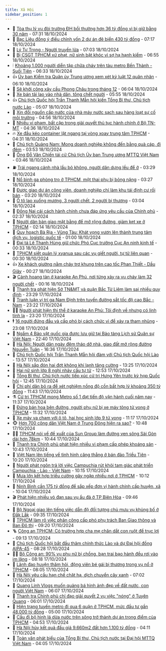 ```yaml
---
title: Xã Hội
sidebar_position: 1
---
```


<!-- dantri-xa-hoi:START -->
- 🫣 [Tòa thụ lý vụ đòi trường ĐH bồi thường hơn 36 tỷ đồng vì bị giữ bằng 30 năm](https://dantri.com.vn/xa-hoi/toa-thu-ly-vu-doi-truong-dh-boi-thuong-hon-36-ty-dong-vi-bi-giu-bang-30-nam-20241018140837151.htm) - 07:31 18/10/2024
- 💼 [Bạc Liêu đồng ý điều chỉnh vốn 2 dự án đê biển 430 tỷ đồng](https://dantri.com.vn/xa-hoi/bac-lieu-dong-y-dieu-chinh-von-2-du-an-de-bien-430-ty-dong-20241018124051083.htm) - 07:17 18/10/2024
- 🎊 [Lý Tự Trọng - Người truyền lửa](https://dantri.com.vn/xa-hoi/ly-tu-trong-nguoi-truyen-lua-20241018114938460.htm) - 07:03 18/10/2024
- 🙉 [Bị CSGT TPHCM xử phạt, nữ sinh bật khóc vì sợ hạ hạnh kiểm](https://dantri.com.vn/xa-hoi/bi-csgt-tphcm-xu-phat-nu-sinh-bat-khoc-vi-so-ha-hanh-kiem-20241018131813261.htm) - 06:55 18/10/2024
- 🕯 [Khoảng 1.000 người diễn tập chữa cháy trên tàu metro Bến Thành - Suối Tiên](https://dantri.com.vn/xa-hoi/khoang-1000-nguoi-dien-tap-chua-chay-tren-tau-metro-ben-thanh-suoi-tien-20241018125354417.htm) - 06:33 18/10/2024
- 👍 [Ủy ban Kiểm tra Quân ủy Trung ương xem xét kỷ luật 12 quân nhân](https://dantri.com.vn/xa-hoi/uy-ban-kiem-tra-quan-uy-trung-uong-xem-xet-ky-luat-12-quan-nhan-20241018123256525.htm) - 06:10 18/10/2024
- 🤖 [Sẽ khởi công xây cầu Phong Châu trong tháng 12](https://dantri.com.vn/xa-hoi/se-khoi-cong-xay-cau-phong-chau-trong-thang-12-20241018124910634.htm) - 06:04 18/10/2024
- 🙉 [Xe bán tải lao vào nhà dân, tông chết người](https://dantri.com.vn/xa-hoi/xe-ban-tai-lao-vao-nha-dan-tong-chet-nguoi-20241018121654370.htm) - 05:55 18/10/2024
- 👍 [Chủ tịch Quốc hội Trần Thanh Mẫn hội kiến Tổng Bí thư, Chủ tịch nước Lào](https://dantri.com.vn/xa-hoi/chu-tich-quoc-hoi-tran-thanh-man-hoi-kien-tong-bi-thu-chu-tich-nuoc-lao-20241018120713517.htm) - 05:07 18/10/2024
- 🗽 [Xin đổi nguồn cấp nước của nhà máy nước sạch sau hàng loạt sự cố môi trường](https://dantri.com.vn/xa-hoi/xin-doi-nguon-cap-nuoc-cua-nha-may-nuoc-sach-sau-hang-loat-su-co-moi-truong-20241018104541149.htm) - 04:56 18/10/2024
- 🗽 [Nhiều vi phạm, bất cập trong giải quyết thủ tục hành chính ở Bộ TN-MT](https://dantri.com.vn/xa-hoi/nhieu-vi-pham-bat-cap-trong-giai-quyet-thu-tuc-hanh-chinh-o-bo-tn-mt-20241018110006828.htm) - 04:36 18/10/2024
- 🔥 [Xe đầu kéo container lật ngang tại vòng xoay trung tâm TPHCM](https://dantri.com.vn/xa-hoi/xe-dau-keo-container-lat-ngang-tai-vong-xoay-trung-tam-tphcm-20241018112053578.htm) - 04:31 18/10/2024
- 🦒 [Chủ tịch Quảng Nam: Mong doanh nghiệp không đến bằng quà cáp, đi đêm](https://dantri.com.vn/xa-hoi/chu-tich-quang-nam-mong-doanh-nghiep-khong-den-bang-qua-cap-di-dem-20241018094605183.htm) - 03:53 18/10/2024
- 🧐 [Ông Đỗ Văn Chiến tái cử Chủ tịch Ủy ban Trung ương MTTQ Việt Nam](https://dantri.com.vn/xa-hoi/ong-do-van-chien-tai-cu-chu-tich-uy-ban-trung-uong-mttq-viet-nam-20241018103125147.htm) - 03:46 18/10/2024
- ⛽️ [Trái ngang cảnh nhà lầu bỏ không, người dân dựng lều để ở](https://dantri.com.vn/xa-hoi/trai-ngang-canh-nha-lau-bo-khong-nguoi-dan-dung-leu-de-o-20241018100722621.htm) - 03:29 18/10/2024
- 🚀 [Nổ bình ga phòng trọ ở TPHCM, một thai phụ bị bỏng nặng](https://dantri.com.vn/xa-hoi/no-binh-ga-phong-tro-o-tphcm-mot-thai-phu-bi-bong-nang-20241018100932892.htm) - 03:27 18/10/2024
- 🦒 [Được giao dự án công viên, doanh nghiệp chỉ làm khu tái định cư rồi bán](https://dantri.com.vn/xa-hoi/duoc-giao-du-an-cong-vien-doanh-nghiep-chi-lam-khu-tai-dinh-cu-roi-ban-20241018094548654.htm) - 03:20 18/10/2024
- 🦅 [Ô tô lao xuống mương, 3 người chết, 2 người bị thương](https://dantri.com.vn/xa-hoi/o-to-lao-xuong-muong-3-nguoi-chet-2-nguoi-bi-thuong-20241018091150907.htm) - 03:04 18/10/2024
- 🚀 [Đồng Nai cải cách hành chính chưa đáp ứng yêu cầu của Chính phủ](https://dantri.com.vn/xa-hoi/dong-nai-cai-cach-hanh-chinh-chua-dap-ung-yeu-cau-cua-chinh-phu-20241018091052032.htm) - 02:37 18/10/2024
- 🦅 [Người dân bàn giao mặt bằng để mở rộng đường, giảm kẹt xe ở TPHCM](https://dantri.com.vn/xa-hoi/nguoi-dan-ban-giao-mat-bang-de-mo-rong-duong-giam-ket-xe-o-tphcm-20241017215851881.htm) - 02:14 18/10/2024
- 🤠 [Quy hoạch Bà Rịa - Vũng Tàu: Khát vọng vươn lên thành trung tâm dịch vụ, logistic quốc tế](https://dantri.com.vn/xa-hoi/quy-hoach-ba-ria-vung-tau-khat-vong-vuon-len-thanh-trung-tam-dich-vu-logistic-quoc-te-20241014173015106.htm) - 01:00 18/10/2024
- 💄 [Đại tá Lê Thanh Hùng giữ chức Phó Cục trưởng Cục An ninh kinh tế](https://dantri.com.vn/xa-hoi/dai-ta-le-thanh-hung-giu-chuc-pho-cuc-truong-cuc-an-ninh-kinh-te-20241017232633430.htm) - 00:33 18/10/2024
- 🥷 [TPHCM siết quản lý xyanua sau các vụ giết người, tự tử liên quan](https://dantri.com.vn/xa-hoi/tphcm-siet-quan-ly-xyanua-sau-cac-vu-giet-nguoi-tu-tu-lien-quan-20241017204940661.htm) - 00:30 18/10/2024
- 👍 [Xe khách giường nằm cháy trơ khung trên cao tốc Phan Thiết - Dầu Giây](https://dantri.com.vn/xa-hoi/xe-khach-giuong-nam-chay-tro-khung-tren-cao-toc-phan-thiet-dau-giay-20241018064741865.htm) - 00:27 18/10/2024
- 🎬 [Cảnh hoang tàn ở karaoke An Phú, nơi từng xảy ra vụ cháy làm 32 người chết](https://dantri.com.vn/xa-hoi/canh-hoang-tan-o-karaoke-an-phu-noi-tung-xay-ra-vu-chay-lam-32-nguoi-chet-20241018003249945.htm) - 00:16 18/10/2024
- 🦒 [Thanh tra phát hiện Sở TN&amp;MT và quận Bắc Từ Liêm làm sai nhiều quy định](https://dantri.com.vn/xa-hoi/thanh-tra-phat-hien-so-tnmt-va-quan-bac-tu-liem-lam-sai-nhieu-quy-dinh-20241018004518317.htm) - 23:29 17/10/2024
- 🌊 [Tranh luận vị trí ga Nam Định trên tuyến đường sắt tốc độ cao Bắc - Nam](https://dantri.com.vn/xa-hoi/tranh-luan-vi-tri-ga-nam-dinh-tren-tuyen-duong-sat-toc-do-cao-bac-nam-20241018013206796.htm) - 23:22 17/10/2024
- 🧑‍💻 [Người phát hiện thi thể ở karaoke An Phú: Tôi định về nhưng có linh tính lạ](https://dantri.com.vn/phap-luat/nguoi-phat-hien-thi-the-o-karaoke-an-phu-toi-dinh-ve-nhung-co-linh-tinh-la-20241017201617622.htm) - 23:20 17/10/2024
- 🕴 [16 người đứng đầu và cấp phó bị cách chức vì để xảy ra tham nhũng](https://dantri.com.vn/xa-hoi/16-nguoi-dung-dau-va-cap-pho-bi-cach-chuc-vi-de-xay-ra-tham-nhung-20241017212946230.htm) - 23:08 17/10/2024
- 🤔 [Ngắm 4 Bảo vật quốc gia được lưu giữ tại Bảo tàng Lịch sử Quân sự Việt Nam](https://dantri.com.vn/xa-hoi/ngam-4-bao-vat-quoc-gia-duoc-luu-giu-tai-bao-tang-lich-su-quan-su-viet-nam-20241017171414480.htm) - 22:40 17/10/2024
- 💄 [Hà Nội: Người dân ngày đêm tháo dỡ nhà, giao đất mở rộng đường Nguyễn Tuân](https://dantri.com.vn/xa-hoi/ha-noi-nguoi-dan-ngay-dem-thao-do-nha-giao-dat-mo-rong-duong-nguyen-tuan-20241017060816605.htm) - 16:36 17/10/2024
- 🧠 [Chủ tịch Quốc hội Trần Thanh Mẫn hội đàm với Chủ tịch Quốc hội Lào](https://dantri.com.vn/xa-hoi/chu-tich-quoc-hoi-tran-thanh-man-hoi-dam-voi-chu-tich-quoc-hoi-lao-20241017205725172.htm) - 13:57 17/10/2024
- 🦣 [Hà Nội sắp đón hai đợt không khí lạnh tăng cường](https://dantri.com.vn/xa-hoi/ha-noi-sap-don-hai-dot-khong-khi-lanh-tang-cuong-20241017200816603.htm) - 13:25 17/10/2024
- 💫 [Hai nữ sinh lớp 8 nghi nhảy cầu tự tử](https://dantri.com.vn/xa-hoi/hai-nu-sinh-lop-8-nghi-nhay-cau-tu-tu-20241017185533969.htm) - 12:53 17/10/2024
- 🚀 [Tổng Bí thư, Chủ tịch nước tiếp xúc cử tri Hưng Yên trước kỳ họp Quốc hội](https://dantri.com.vn/xa-hoi/tong-bi-thu-chu-tich-nuoc-tiep-xuc-cu-tri-hung-yen-truoc-ky-hop-quoc-hoi-20241017184207485.htm) - 12:45 17/10/2024
- 🤔 [Chi phí dân bỏ ra để xét nghiệm nồng độ cồn bất hợp lý khoảng 350 tỷ đồng](https://dantri.com.vn/xa-hoi/chi-phi-dan-bo-ra-de-xet-nghiem-nong-do-con-bat-hop-ly-khoang-350-ty-dong-20241017182815418.htm) - 11:43 17/10/2024
- ⚗️ [Cử tri TPHCM mong Metro số 1 đạt tiến độ vận hành cuối năm nay](https://dantri.com.vn/xa-hoi/cu-tri-tphcm-mong-metro-so-1-dat-tien-do-van-hanh-cuoi-nam-nay-20241017174551219.htm) - 11:37 17/10/2024
- 🫶 [Đứng bán hoa bên đường, người phụ nữ bị xe máy tông tử vong ở TPHCM](https://dantri.com.vn/xa-hoi/dung-ban-hoa-ben-duong-nguoi-phu-nu-bi-xe-may-tong-tu-vong-o-tphcm-20241017173637709.htm) - 11:32 17/10/2024
- 🌮 [Xe máy va chạm với ô tô, hai học sinh lớp 9 tử vong](https://dantri.com.vn/xa-hoi/xe-may-va-cham-voi-o-to-hai-hoc-sinh-lop-9-tu-vong-20241017180835838.htm) - 11:17 17/10/2024
- 🐵 [Hơn 700 công dân Việt Nam ở Trung Đông hiện ra sao?](https://dantri.com.vn/xa-hoi/hon-700-cong-dan-viet-nam-o-trung-dong-hien-ra-sao-20241017173035516.htm) - 10:48 17/10/2024
- 🧑‍🏫 [TPHCM nói về đề xuất của Sun Group làm đường ven sông Sài Gòn dài hơn 78km](https://dantri.com.vn/xa-hoi/tphcm-noi-ve-de-xuat-cua-sun-group-lam-duong-ven-song-sai-gon-dai-hon-78km-20241017164938768.htm) - 10:44 17/10/2024
- 💫 [Thanh tra Chính phủ phát hiện nhiều vi phạm cấp phép khoáng sản](https://dantri.com.vn/xa-hoi/thanh-tra-chinh-phu-phat-hien-nhieu-vi-pham-cap-phep-khoang-san-20241017172755211.htm) - 10:43 17/10/2024
- 🦩 [Việt Nam lên tiếng về tình hình căng thẳng ở bán đảo Triều Tiên](https://dantri.com.vn/xa-hoi/viet-nam-len-tieng-ve-tinh-hinh-cang-thang-o-ban-dao-trieu-tien-20241017170817853.htm) - 10:20 17/10/2024
- 🦄 [Người phát ngôn trả lời việc Campuchia rút khỏi tam giác phát triển Campuchia - Lào - Việt Nam](https://dantri.com.vn/xa-hoi/nguoi-phat-ngon-tra-loi-viec-campuchia-rut-khoi-tam-giac-phat-trien-campuchia-lao-viet-nam-20241017164859202.htm) - 10:15 17/10/2024
- 💂 [Mưa lớn kết hợp triều cường gây ngập nhiều nơi ở TPHCM](https://dantri.com.vn/xa-hoi/mua-lon-ket-hop-trieu-cuong-gay-ngap-nhieu-noi-o-tphcm-20241017171220450.htm) - 10:12 17/10/2024
- 💄 [Ninh Bình cần 175 tỷ đồng để sắp xếp đơn vị hành chính cấp huyện, xã](https://dantri.com.vn/xa-hoi/ninh-binh-can-175-ty-dong-de-sap-xep-don-vi-hanh-chinh-cap-huyen-xa-20241017164609930.htm) - 10:04 17/10/2024
- 🎬 [Phát hiện nhiều vỏ đạn sau vụ ẩu đả ở TP Biên Hòa](https://dantri.com.vn/xa-hoi/phat-hien-nhieu-vo-dan-sau-vu-au-da-o-tp-bien-hoa-20241017160457937.htm) - 09:46 17/10/2024
- 👀 [Bộ Ngoại giao lên tiếng việc dẫn độ đối tượng chủ mưu vụ khủng bố ở Đắk Lắk](https://dantri.com.vn/xa-hoi/bo-ngoai-giao-len-tieng-viec-dan-do-doi-tuong-chu-muu-vu-khung-bo-o-dak-lak-20241017162429471.htm) - 09:35 17/10/2024
- 💃 [TPHCM làm rõ việc phân công cấp phó phụ trách Ban Giao thông và Ban Đô thị](https://dantri.com.vn/xa-hoi/tphcm-lam-ro-viec-phan-cong-cap-pho-phu-trach-ban-giao-thong-va-ban-do-thi-20241017155247257.htm) - 09:20 17/10/2024
- 🪜 [Công an TPHCM: Có trường hợp cha mẹ chăn dắt con ruột để trục lợi](https://dantri.com.vn/xa-hoi/cong-an-tphcm-co-truong-hop-cha-me-chan-dat-con-ruot-de-truc-loi-20241017160400441.htm) - 09:13 17/10/2024
- 📝 [Chủ tịch Quốc hội bắt đầu thăm chính thức Lào và dự Đại hội đồng AIPA-45](https://dantri.com.vn/xa-hoi/chu-tich-quoc-hoi-bat-dau-tham-chinh-thuc-lao-va-du-dai-hoi-dong-aipa-45-20241017152807240.htm) - 08:28 17/10/2024
- 🧑‍💻 [Bộ Công an: 90% vụ phụ nữ bị chồng, bạn trai bạo hành đều rơi vào im lặng](https://dantri.com.vn/phap-luat/bo-cong-an-90-vu-phu-nu-bi-chong-ban-trai-bao-hanh-deu-roi-vao-im-lang-20241017150959322.htm) - 08:18 17/10/2024
- 👺 [Lãnh đạo huyện thăm hỏi, động viên bé gái bị thương trong vụ nổ ở TPHCM](https://dantri.com.vn/xa-hoi/lanh-dao-huyen-tham-hoi-dong-vien-be-gai-bi-thuong-trong-vu-no-o-tphcm-20241017145121414.htm) - 08:05 17/10/2024
- 🌮 [Hà Nội yêu cầu hạn chế chặt hạ, dịch chuyển cây xanh](https://dantri.com.vn/xa-hoi/ha-noi-yeu-cau-han-che-chat-ha-dich-chuyen-cay-xanh-20241017135819993.htm) - 07:02 17/10/2024
- 🤭 [Quang Linh Vlogs muốn quảng bá hình ảnh đẹp về đất nước, con người Việt Nam](https://dantri.com.vn/xa-hoi/quang-linh-vlogs-muon-quang-ba-hinh-anh-dep-ve-dat-nuoc-con-nguoi-viet-nam-20241017124648589.htm) - 06:07 17/10/2024
- 💪 [Thanh tra Chính phủ chỉ đạo giải quyết 2 vụ việc &quot;nóng&quot; ở Tuyên Quang](https://dantri.com.vn/xa-hoi/thanh-tra-chinh-phu-chi-dao-giai-quyet-2-vu-viec-nong-o-tuyen-quang-20241017121402340.htm) - 06:01 17/10/2024
- 🧰 [Hiện trạng tuyến metro đi qua 6 quận ở TPHCM, mức đầu tư gần 48.000 tỷ đồng](https://dantri.com.vn/xa-hoi/hien-trang-tuyen-metro-di-qua-6-quan-o-tphcm-muc-dau-tu-gan-48000-ty-dong-20241015184320512.htm) - 05:00 17/10/2024
- 🤡 [Cầu đi bộ hình lá dừa nước trên sông trở thành dự án trọng điểm của TPHCM](https://dantri.com.vn/xa-hoi/cau-di-bo-hinh-la-dua-nuoc-tren-song-tro-thanh-du-an-trong-diem-cua-tphcm-20241017113806336.htm) - 04:53 17/10/2024
- 🦆 [Hà Nội hủy kết quả đấu giá 9.660m2 đất hơn 1.100 tỷ đồng](https://dantri.com.vn/xa-hoi/ha-noi-huy-ket-qua-dau-gia-9660m2-dat-hon-1100-ty-dong-20241017105213603.htm) - 04:11 17/10/2024
- 🦍 [Toàn văn phát biểu của Tổng Bí thư, Chủ tịch nước tại Đại hội MTTQ Việt Nam](https://dantri.com.vn/xa-hoi/toan-van-phat-bieu-cua-tong-bi-thu-chu-tich-nuoc-tai-dai-hoi-mttq-viet-nam-20241017091941303.htm) - 04:05 17/10/2024<!-- dantri-xa-hoi:END -->
